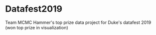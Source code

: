 # Datafest2019
Team MCMC Hammer's top prize data project for Duke's datafest 2019 (won top prize in visualization)

